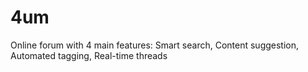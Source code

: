 # 4um
Online forum with 4 main features: Smart search, Content suggestion, Automated tagging, Real-time threads 
